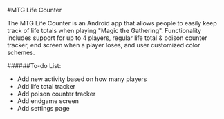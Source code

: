 #MTG Life Counter

The MTG Life Counter is an Android app that allows people to easily keep track of life totals when playing "Magic the Gathering". Functionality includes support for up to 4 players, regular life total & poison counter tracker, end screen when a player loses, and user customized color schemes.

######To-do List:
* Add new activity based on how many players
* Add life total tracker
* Add poison counter tracker
* Add endgame screen
* Add settings page